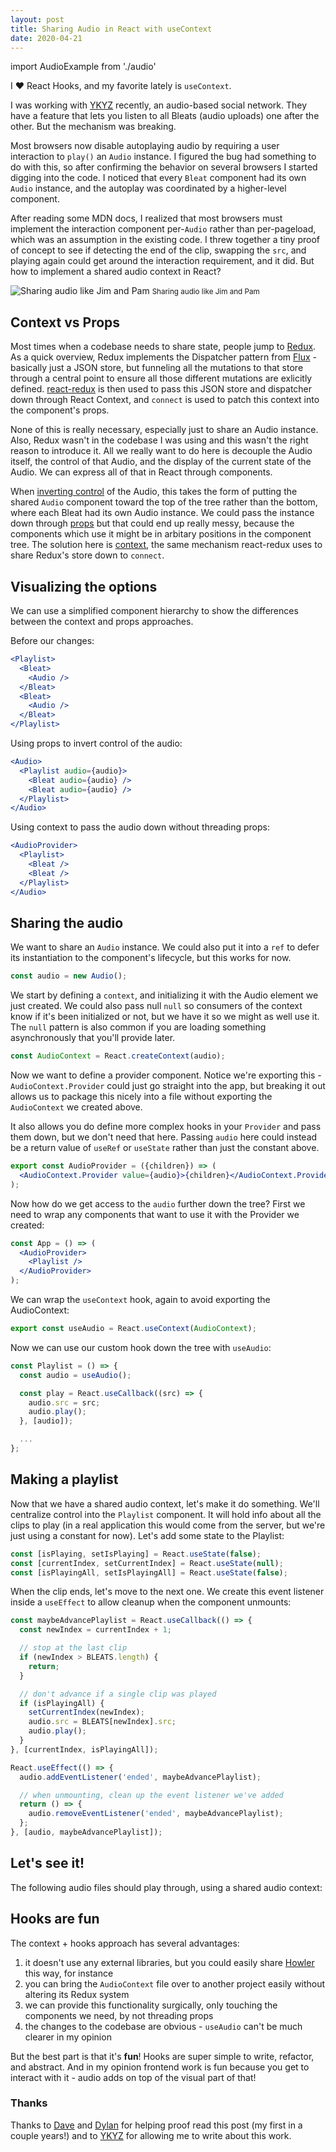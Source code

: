 ```yaml
---
layout: post
title: Sharing Audio in React with useContext
date: 2020-04-21
---
```


import AudioExample from './audio'

I ❤️ React Hooks, and my favorite lately is `useContext`.

I was working with [YKYZ](https://ykyz.com) recently, an audio-based social network. They have a feature that lets you listen to all Bleats (audio uploads) one after the other. But the mechanism was breaking.

Most browsers now disable autoplaying audio by requiring a user interaction to `play()` an `Audio` instance. I figured the bug had something to do with this, so after confirming the behavior on several browsers I started digging into the code. I noticed that every `Bleat` component had its own `Audio` instance, and the autoplay was coordinated by a higher-level component.

After reading some MDN docs, I realized that most browsers must implement the interaction component per-`Audio` rather than per-pageload, which was an assumption in the existing code. I threw together a tiny proof of concept to see if detecting the end of the clip, swapping the `src`, and playing again could get around the interaction requirement, and it did. But how to implement a shared audio context in React?

![Sharing audio like Jim and Pam](./jim-and-pam.jpg) <small>Sharing audio like Jim and Pam</small>

## Context vs Props

Most times when a codebase needs to share state, people jump to [Redux](https://redux.js.org/). As a quick overview, Redux implements the Dispatcher pattern from [Flux](https://facebook.github.io/flux/docs/dispatcher) - basically just a JSON store, but funneling all the mutations to that store through a central point to ensure all those different mutations are exlicitly defined. [react-redux](https://react-redux.js.org/) is then used to pass this JSON store and dispatcher down through React Context, and `connect` is used to patch this context into the component's props.

None of this is really necessary, especially just to share an Audio instance. Also, Redux wasn't in the codebase I was using and this wasn't the right reason to introduce it. All we really want to do here is decouple the Audio itself, the control of that Audio, and the display of the current state of the Audio. We can express all of that in React through components.

When [inverting control](https://en.wikipedia.org/wiki/Inversion_of_control) of the Audio, this takes the form of putting the shared `Audio` component toward the top of the tree rather than the bottom, where each Bleat had its own Audio instance. We could pass the instance down through [props](https://reactjs.org/docs/components-and-props.html) but that could end up really messy, because the components which use it might be in arbitary positions in the component tree. The solution here is [context](https://reactjs.org/docs/context.html), the same mechanism react-redux uses to share Redux's store down to `connect`.

## Visualizing the options

We can use a simplified component hierarchy to show the differences between the context and props approaches.

Before our changes:

```jsx
<Playlist>
  <Bleat>
    <Audio />
  </Bleat>
  <Bleat>
    <Audio />
  </Bleat>
</Playlist>
```

Using props to invert control of the audio:

```jsx
<Audio>
  <Playlist audio={audio}>
    <Bleat audio={audio} />
    <Bleat audio={audio} />
  </Playlist>
</Audio>
```

Using context to pass the audio down without threading props:

```jsx
<AudioProvider>
  <Playlist>
    <Bleat />
    <Bleat />
  </Playlist>
</Audio>
```

## Sharing the audio

We want to share an `Audio` instance. We could also put it into a `ref` to defer its instantiation to the component's lifecycle, but this works for now.

```jsx
const audio = new Audio();
```

We start by defining a `context`, and initializing it with the Audio element we just created. We could also pass null `null` so consumers of the context know if it's been initialized or not, but we have it so we might as well use it. The `null` pattern is also common if you are loading something asynchronously that you'll provide later.

```jsx
const AudioContext = React.createContext(audio);
```

Now we want to define a provider component. Notice we're exporting this - `AudioContext.Provider` could just go straight into the app, but breaking it out allows us to package this nicely into a file without exporting the `AudioContext` we created above.

It also allows you do define more complex hooks in your `Provider` and pass them down, but we don't need that here. Passing `audio` here could instead be a return value of `useRef` or `useState` rather than just the constant above.

```jsx
export const AudioProvider = ({children}) => (
  <AudioContext.Provider value={audio}>{children}</AudioContext.Provider>
);
```

Now how do we get access to the `audio` further down the tree? First we need to wrap any components that want to use it with the Provider we created:

```jsx
const App = () => (
  <AudioProvider>
    <Playlist />
  </AudioProvider>
);
```

We can wrap the `useContext` hook, again to avoid exporting the AudioContext:

```jsx
export const useAudio = React.useContext(AudioContext);
```

Now we can use our custom hook down the tree with `useAudio`:

```jsx
const Playlist = () => {
  const audio = useAudio();

  const play = React.useCallback((src) => {
    audio.src = src;
    audio.play();
  }, [audio]);

  ...
};
```

## Making a playlist

Now that we have a shared audio context, let's make it do something. We'll centralize control into the `Playlist` component. It will hold info about all the clips to play (in a real application this would come from the server, but we're just using a constant for now). Let's add some state to the Playlist:

```jsx
const [isPlaying, setIsPlaying] = React.useState(false);
const [currentIndex, setCurrentIndex] = React.useState(null);
const [isPlayingAll, setIsPlayingAll] = React.useState(false);
```

When the clip ends, let's move to the next one. We create this event listener inside a `useEffect` to allow cleanup when the component unmounts:

```jsx
const maybeAdvancePlaylist = React.useCallback(() => {
  const newIndex = currentIndex + 1;

  // stop at the last clip
  if (newIndex > BLEATS.length) {
    return;
  }

  // don't advance if a single clip was played
  if (isPlayingAll) {
    setCurrentIndex(newIndex);
    audio.src = BLEATS[newIndex].src;
    audio.play();
  }
}, [currentIndex, isPlayingAll]);

React.useEffect(() => {
  audio.addEventListener('ended', maybeAdvancePlaylist);

  // when unmounting, clean up the event listener we've added
  return () => {
    audio.removeEventListener('ended', maybeAdvancePlaylist);
  };
}, [audio, maybeAdvancePlaylist]);
```

## Let's see it!

The following audio files should play through, using a shared audio context:

<AudioExample />

## Hooks are fun

The context + hooks approach has several advantages:

1. it doesn't use any external libraries, but you could easily share [Howler](https://howlerjs.com/) this way, for instance
2. you can bring the `AudioContext` file over to another project easily without altering its Redux system
3. we can provide this functionality surgically, only touching the components we need, by not threading props
4. the changes to the codebase are obvious - `useAudio` can't be much clearer in my opinion

But the best part is that it's **fun**! Hooks are super simple to write, refactor, and abstract. And in my opinion frontend work is fun because you get to interact with it - audio adds on top of the visual part of that!

### Thanks

Thanks to [Dave](https://davekiss.com/) and [Dylan](https://dylanjpierce.com/) for helping proof read this post (my first in a couple years!) and to [YKYZ](https://ykyz.com) for allowing me to write about this work.
